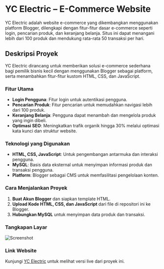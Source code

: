 # YC Electric – E-Commerce Website

YC Electric adalah website e-commerce yang dikembangkan menggunakan platform Blogger, dilengkapi dengan fitur-fitur dasar e-commerce seperti login, pencarian produk, dan keranjang belanja. Situs ini dapat menangani lebih dari 100 produk dan mendukung rata-rata 50 transaksi per hari.

## Deskripsi Proyek
YC Electric dirancang untuk memberikan solusi e-commerce sederhana bagi pemilik bisnis kecil dengan menggunakan Blogger sebagai platform, serta menambahkan fitur-fitur kustom HTML, CSS, dan JavaScript.

### Fitur Utama
- **Login Pengguna**: Fitur login untuk autentikasi pengguna.
- **Pencarian Produk**: Fitur pencarian untuk memudahkan navigasi lebih dari 100 produk.
- **Keranjang Belanja**: Pengguna dapat menambah dan mengelola produk yang ingin dibeli.
- **Optimasi SEO**: Meningkatkan trafik organik hingga 30% melalui optimasi kata kunci dan struktur website.

### Teknologi yang Digunakan
- **HTML, CSS, JavaScript**: Untuk pengembangan antarmuka dan interaksi pengguna.
- **MySQL**: Basis data eksternal untuk menyimpan informasi produk dan transaksi pengguna.
- **Platform**: Blogger sebagai CMS untuk memfasilitasi pengelolaan konten.

### Cara Menjalankan Proyek
1. **Buat Akun Blogger** dan siapkan template HTML.
2. **Upload Kode HTML, CSS, dan JavaScript** dari file di repositori ini ke Blogger.
3. **Hubungkan MySQL** untuk menyimpan data produk dan transaksi.

### Tangkapan Layar
![Screenshot](path/to/image.png)

### Link Website
Kunjungi [YC Electric](https://ycelectric.blogspot.com/) untuk melihat versi live dari proyek ini.
